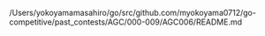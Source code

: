 /Users/yokoyamamasahiro/go/src/github.com/myokoyama0712/go-competitive/past_contests/AGC/000-009/AGC006/README.md